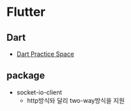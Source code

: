 # Flutter

## Dart

- [Dart Practice Space](https://dartpad.dartlang.org)

## package

- socket-io-client
  - http방식돠 달리 two-way방식을 지원